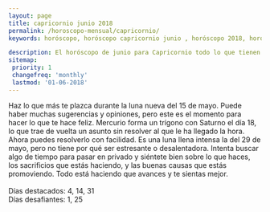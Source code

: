 ```yaml
---
layout: page
title: capricornio junio 2018 
permalink: /horoscopo-mensual/capricornio/
keywords: horóscopo, horóscopo capricornio junio , horóscopo 2018, horóscopo esperanza gracia, horoscop, horóscopos gratis, horoscopo capricornio, horoscopo capricornio 2018, Tarot, Astrologia, Zodíaco, capricornio, horoscopo gratis, horoscopo del mes 

description: El horóscopo de junio para Capricornio todo lo que tienen los astros preparados para este mes, amor, trabajo, familia. Todo sobre astrologia, tarot, predicciones.
sitemap:
 priority: 1
 changefreq: 'monthly'
 lastmod: '01-06-2018'
---
```



Haz lo que más te plazca durante la luna nueva del 15 de mayo. Puede haber muchas sugerencias y opiniones, pero este es el momento para hacer lo que te hace feliz. Mercurio forma un trígono con Saturno el día 18, lo que trae de vuelta un asunto sin resolver al que le ha llegado la hora. Ahora puedes resolverlo con facilidad. Es una luna llena intensa la del 29 de mayo, pero no tiene por qué ser estresante o desalentadora. Intenta buscar algo de tiempo para pasar en privado y siéntete bien sobre lo que haces, los sacrificios que estás haciendo, y las buenas causas que estás promoviendo. Todo está haciendo que avances y te sientas mejor. <br><br>Días destacados: 4, 14, 31<br>Días desafiantes: 1, 25